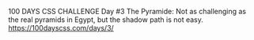 100 DAYS CSS CHALLENGE
Day #3
The Pyramide: Not as challenging as the real pyramids in Egypt, but the shadow path is not easy.
https://100dayscss.com/days/3/